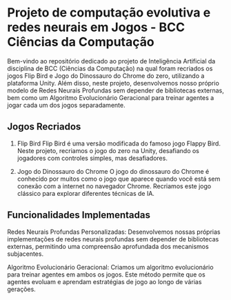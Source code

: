 # Projeto de computação evolutiva e redes neurais em Jogos - BCC Ciências da Computação
Bem-vindo ao repositório dedicado ao projeto de Inteligência Artificial da disciplina de BCC (Ciências da Computação) na qual foram recriados os jogos Flip Bird e Jogo do Dinossauro do Chrome do zero, utilizando a plataforma Unity. Além disso, neste projeto, desenvolvemos nosso próprio modelo de Redes Neurais Profundas sem depender de bibliotecas externas, bem como um Algoritmo Evolucionário Geracional para treinar agentes a jogar cada um dos jogos separadamente.

## Jogos Recriados
1. Flip Bird
Flip Bird é uma versão modificada do famoso jogo Flappy Bird. Neste projeto, recriamos o jogo do zero na Unity, desafiando os jogadores com controles simples, mas desafiadores.

2. Jogo do Dinossauro do Chrome
O jogo do dinossauro do Chrome é conhecido por muitos como o jogo que aparece quando você está sem conexão com a internet no navegador Chrome. Recriamos este jogo clássico para explorar diferentes técnicas de IA.

## Funcionalidades Implementadas
Redes Neurais Profundas Personalizadas: Desenvolvemos nossas próprias implementações de redes neurais profundas sem depender de bibliotecas externas, permitindo uma compreensão aprofundada dos mecanismos subjacentes.

Algoritmo Evolucionário Geracional: Criamos um algoritmo evolucionário para treinar agentes em ambos os jogos. Este método permite que os agentes evoluam e aprendam estratégias de jogo ao longo de várias gerações.
